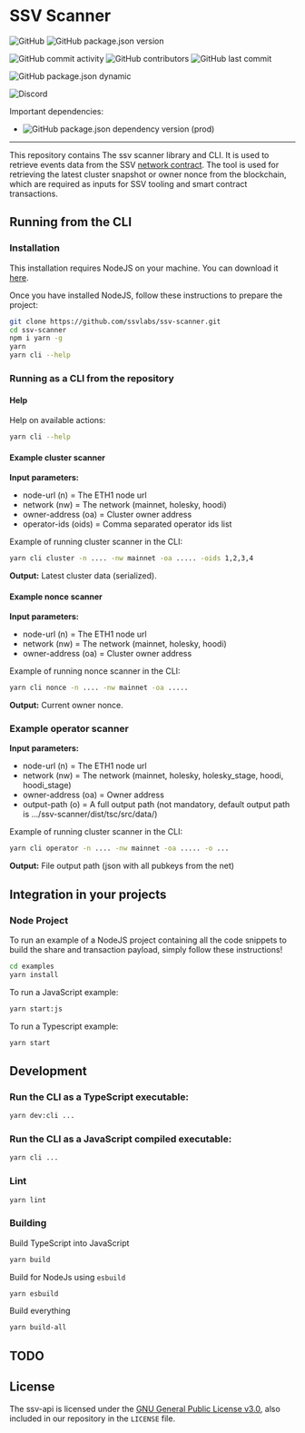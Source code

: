 # SSV Scanner

![GitHub](https://img.shields.io/github/license/ssvlabs/ssv-scanner)
![GitHub package.json version](https://img.shields.io/github/package-json/v/ssvlabs/ssv-scanner)

![GitHub commit activity](https://img.shields.io/github/commit-activity/y/ssvlabs/ssv-scanner)
![GitHub contributors](https://img.shields.io/github/contributors/ssvlabs/ssv-scanner)
![GitHub last commit](https://img.shields.io/github/last-commit/ssvlabs/ssv-scanner)

![GitHub package.json dynamic](https://img.shields.io/github/package-json/keywords/ssvlabs/ssv-scanner)

![Discord](https://img.shields.io/discord/723834989506068561?style=for-the-badge&label=Ask%20for%20support&logo=discord&logoColor=white)

Important dependencies:

* ![GitHub package.json dependency version (prod)](https://img.shields.io/github/package-json/dependency-version/ssvlabs/ssv-scanner/ethersjs?style=social)

---

This repository contains The ssv scanner library and CLI.
It is used to retrieve events data from the SSV [network contract](https://docs.ssv.network/developers/smart-contracts/ssvnetwork).
The tool is used for retrieving the latest cluster snapshot or owner nonce from the blockchain, which are required as inputs for SSV tooling and smart contract transactions.

## Running from the CLI

### Installation

This installation requires NodeJS on your machine.
You can download it [here](https://nodejs.org/en/download/).

Once you have installed NodeJS, follow these instructions to prepare the project:

```bash
git clone https://github.com/ssvlabs/ssv-scanner.git
cd ssv-scanner
npm i yarn -g
yarn
yarn cli --help
```

### Running as a CLI from the repository


#### Help

Help on available actions:

```bash
yarn cli --help
```

#### Example cluster scanner

**Input parameters:**

- node-url (n) = The ETH1 node url
- network (nw) = The network (mainnet, holesky, hoodi)
- owner-address (oa) = Cluster owner address
- operator-ids (oids) = Comma separated operator ids list

Example of running cluster scanner in the CLI:
```bash
yarn cli cluster -n .... -nw mainnet -oa ..... -oids 1,2,3,4
```

**Output:**  Latest cluster data (serialized).

#### Example nonce scanner

**Input parameters:**

- node-url (n) = The ETH1 node url
- network (nw) = The network (mainnet, holesky, hoodi)
- owner-address (oa) = Cluster owner address


Example of running nonce scanner in the CLI:
```bash
yarn cli nonce -n .... -nw mainnet -oa .....
```

**Output:**  Current owner nonce.

### Example operator scanner

**Input parameters:**

- node-url (n) = The ETH1 node url
- network (nw) = The network (mainnet, holesky, holesky_stage, hoodi, hoodi_stage)
- owner-address (oa) = Owner address
- output-path (o) = A full output path (not mandatory, default output path is .../ssv-scanner/dist/tsc/src/data/)

Example of running cluster scanner in the CLI:
```bash
yarn cli operator -n .... -nw mainnet -oa ..... -o ...
```
**Output:**  File output path (json with all pubkeys from the net)


## Integration in your projects

### Node Project

To run an example of a NodeJS project containing all the code snippets to build the share and transaction payload, simply follow these instructions!

```bash
cd examples
yarn install
```

To run a JavaScript example:

```bash
yarn start:js
```

To run a Typescript example:

```bash
yarn start
```

## Development

### Run the CLI as a TypeScript executable:

```bash
yarn dev:cli ...
```

### Run the CLI as a JavaScript compiled executable:

```bash
yarn cli ...
```

### Lint

```bash
yarn lint
```

### Building

Build TypeScript into JavaScript

```bash
yarn build
```

Build for NodeJs using `esbuild`

```bash
yarn esbuild
```

Build everything

```bash
yarn build-all
```

## TODO

## License

The ssv-api is licensed under the
[GNU General Public License v3.0](https://www.gnu.org/licenses/gpl-3.0.en.html),
also included in our repository in the `LICENSE` file.
